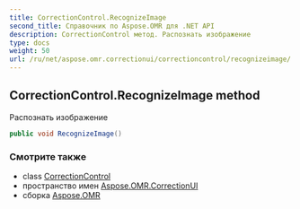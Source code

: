 ```yaml
---
title: CorrectionControl.RecognizeImage
second_title: Справочник по Aspose.OMR для .NET API
description: CorrectionControl метод. Распознать изображение
type: docs
weight: 50
url: /ru/net/aspose.omr.correctionui/correctioncontrol/recognizeimage/
---
```

## CorrectionControl.RecognizeImage method

Распознать изображение

```csharp
public void RecognizeImage()
```

### Смотрите также

* class [CorrectionControl](../)
* пространство имен [Aspose.OMR.CorrectionUI](../../correctioncontrol/)
* сборка [Aspose.OMR](../../../)


